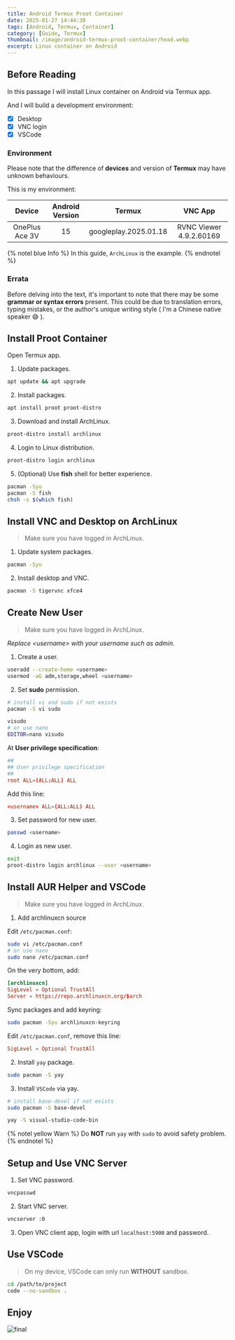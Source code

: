 ```yaml
---
title: Android Termux Proot Container
date: 2025-01-27 14:44:38
tags: [Android, Termux, Container]
category: [Guide, Termux]
thumbnail: /image/android-termux-proot-container/head.webp
excerpt: Linux container on Android
---
```


## Before Reading

In this passage I will install Linux container on Android via Termux app.

And I will build a development environment:

- [x] Desktop
- [x] VNC login
- [x] VSCode

### Environment

Please note that the difference of **devices** and version of **Termux** may have unknown behaviours.

This is my environment:

| Device         | Android Version | Termux                | VNC App                 |
|:--------------:|:---------------:|:---------------------:|:-----------------------:|
| OnePlus Ace 3V | 15              | googleplay.2025.01.18 | RVNC Viewer 4.9.2.60169 |

{% notel blue Info %}
In this guide, `ArchLinux` is the example.
{% endnotel %}

### Errata

Before delving into the text, it's important to note that there may be some **grammar or syntax errors**  present. This could be due to translation errors, typing mistakes, or the author's unique writing style ( I'm a Chinese native speaker 😅 ).

## Install Proot Container

Open Termux app.

1. Update packages.

```bash
apt update && apt upgrade
```

2. Install packages.

```bash
apt install proot proot-distro
```

3. Download and install ArchLinux.

```bash
proot-distro install archlinux
```

4. Login to Linux distribution.

```bash
proot-distro login archlinux
```

5. (Optional) Use **fish** shell for better experience.

```bash
pacman -Syu
pacman -S fish
chsh -s $(which fish)
```

## Install VNC and Desktop on ArchLinux

> Make sure you have logged in ArchLinux.

1. Update system packages.

```bash
pacman -Syu
```

2. Install desktop and VNC.

```bash
pacman -S tigervnc xfce4
```

## Create New User

> Make sure you have logged in ArchLinux.

*Replace \<username\> with your username such as admin.*

1. Create a user.

```bash
useradd --create-home <username>
usermod -aG adm,storage,wheel <username>
```

2. Set **sudo** permission.

```bash
# install vi and sudo if not exists
pacman -S vi sudo
```

```bash
visudo
# or use nano
EDITOR=nano visudo
```

At **User privilege specification**:

```conf
##
## User privilege specification
##
root ALL=(ALL:ALL) ALL
```

Add this line:

```conf
<username> ALL=(ALL:ALL) ALL
```

3. Set password for new user.

```bash
passwd <username>
```

4. Login as new user.

```bash
exit
proot-distro login archlinux --user <username>
```

## Install AUR Helper and VSCode

> Make sure you have logged in ArchLinux.

1. Add archlinuxcn source

Edit `/etc/pacman.conf`:

```bash
sudo vi /etc/pacman.conf
# or use nano
sudo nano /etc/pacman.conf
```

On the very bottom, add:

```conf
[archlinuxcn]
SigLevel = Optional TrustAll
Server = https://repo.archlinuxcn.org/$arch
```

Sync packages and add keyring:

```bash
sudo pacman -Syu archlinuxcn-keyring
```

Edit `/etc/pacman.conf`, remove this line:

```conf
SigLevel = Optional TrustAll
```

2. Install `yay` package.

```bash
sudo pacman -S yay
```

3. Install `VSCode` via yay.

```bash
# install base-devel if not exists
sudo pacman -S base-devel
```

```bash
yay -S visual-studio-code-bin
```

{% notel yellow Warn %}
Do **NOT** run `yay` with `sudo` to avoid safety problem.
{% endnotel %}

## Setup and Use VNC Server

1. Set VNC password.

```bash
vncpasswd
```

2. Start VNC server.

```bash
vncserver :0
```

3. Open VNC client app, login with url `localhost:5900` and password.

## Use VSCode

> On my device, VSCode can only run **WITHOUT** sandbox.

```bash
cd /path/to/project
code --no-sandbox .
```

## Enjoy

![final](final.jpg)
